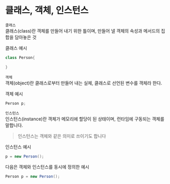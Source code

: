 # 클래스, 객체, 인스턴스

`클래스`  
클래스(class)란 객체를 만들어 내기 위한 틀이며, 만들어 낼 객체의 속성과 메서드의 집합을 담아놓은 것


클래스 예시
```java
class Person{
    
}
```

`객체`  
객체(object)란 클래스로부터 만들어 내는 실체, 클래스로 선언된 변수를 객체라 한다.

객체 예시
```java
Person p;
```

`인스턴스`  
인스턴스(instance)란 객체가 메모리에 할당이 된 상태이며, 런타임에 구동되는 객체를 말합니다. 

> 인스턴스는 객체와 같은 의미로 쓰이기도 합니다

인스턴스 예시
```java
p = new Person();
```

다음은 객체와 인스턴스를 동시에 정의한 예시
```java
Person p = new Person();
```